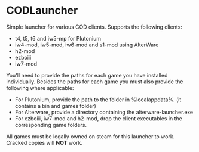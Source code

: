 # CODLauncher

Simple launcher for various COD clients.
Supports the following clients:
- t4, t5, t6 and iw5-mp for Plutonium
- iw4-mod, iw5-mod, iw6-mod and s1-mod using AlterWare
- h2-mod
- ezboiii
- iw7-mod

You'll need to provide the paths for each game you have installed individually. Besides the paths for each game you must also provide the following where applicable:

- For Plutonium, provide the path to the folder in %localappdata%. (it contains a bin and games folder)
- For Alterware, provide a directory containing the alterware-launcher.exe
- For ezboiii, iw7-mod and h2-mod, drop the client executables in the corresponding game folders.
  
All games must be legally owned on steam for this launcher to work. Cracked copies will __NOT__ work.
